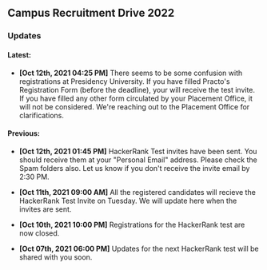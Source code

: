 ## Campus Recruitment Drive 2022
### Updates

#### Latest:

- **\[Oct 12th, 2021 04:25 PM\]** There seems to be some confusion with registrations at Presidency University. If you have filled Practo's Registration Form (before the deadline), your will receive the test invite. If you have filled any other form circulated by your Placement Office, it will not be considered.
We're reaching out to the Placement Office for clarifications.

#### Previous:

- **\[Oct 12th, 2021 01:45 PM\]** HackerRank Test invites have been sent. You should receive them at your "Personal Email" address. Please check the Spam folders also. Let us know if you don't receive the invite email by 2:30 PM.

- **\[Oct 11th, 2021 09:00 AM\]** All the registered candidates will recieve the HackerRank Test Invite on Tuesday. We will update here when the invites are sent.

- **\[Oct 10th, 2021 10:00 PM\]** Registrations for the HackerRank test are now closed.

- **\[Oct 07th, 2021 06:00 PM\]** Updates for the next HackerRank test will be shared with you soon.

<!-- <iframe width="560" height="315" src="https://www.youtube.com/embed/kIFxQNNx8Zs" title="YouTube video player" frameborder="0" allow="accelerometer; autoplay; clipboard-write; encrypted-media; gyroscope; picture-in-picture" allowfullscreen></iframe> -->
